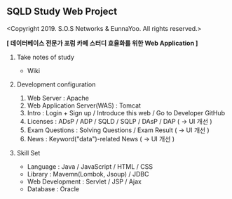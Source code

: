 ## SQLD Study Web Project
<Copyright 2019. S.O.S Networks & EunnaYoo. All rights reserved.>  
  
**[ 데이터베이스 전문가 포럼 카페 스터디 효율화를 위한 Web Application ]**  
   
1. Take notes of study  
    * Wiki  
    
2. Development configuration  
    1) Web Server : Apache  
    2) Web Application Server(WAS) : Tomcat  
    3) Intro : Login + Sign up / Introduce this web / Go to Developer GitHub  
    4) Licenses : ADsP / ADP / SQLD / SQLP / DAsP / DAP ( → UI 개선 )  
    5) Exam Questions : Solving Questions / Exam Result ( → UI 개선 )  
    6) News : Keyword("data")-related News ( → UI 개선 )  
    
3. Skill Set  
    * Language : Java / JavaScript / HTML / CSS  
    * Library : Mavemn(Lombok, Jsoup) / JDBC  
    * Web Development : Servlet / JSP / Ajax  
    * Database : Oracle
  
